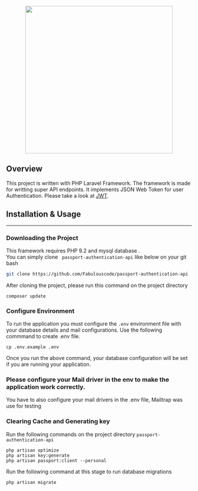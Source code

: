<p align="center"><a href="https://laravel.com" target="_blank"><img src="https://previews.123rf.com/images/yupiramos/yupiramos1509/yupiramos150904651/44820326-pet-shop-dise%C3%B1o-ilustraci%C3%B3n-vectorial-eps-10-.jpg" width="400"></a></p>

## Overview 

This project is written with PHP Laravel Framework. The framework is made for writting super API endpoints. It implements JSON Web Token for user  Authentication. Please take a look at  [JWT](https://jwt.io/). 
## Installation & Usage
<hr/>

### Downloading the Project


This framework requires PHP 9.2 and mysql database
.  
You can simply clone  `` passport-authentication-api`` like below on your git bash

```bash
git clone https://github.com/Fabulouscode/passport-authentication-api
```
After cloning the project, please run this command on the project directory
```
composer update
```
### Configure Environment
To run the application you must configure the ```.env``` environment file with your database details and mail configurations. Use the following commmand to create .env file. 
```
cp .env.example .env

```
Once you run the above command, your database configuration will be set if you are running your application.

### Please configure your Mail driver in the env to make the application work correctly.
You have to also configure your mail drivers in the .env file, Mailtrap was use for testing

### Clearing Cache and Generating key
Run the following commands on the project directory ```passport-authentication-api```
```
php artisan optimize
php artisan key:generate
php artisan passport:client --personal
```
Run the following command at this stage to run database migrations
```
php artisan migrate
```